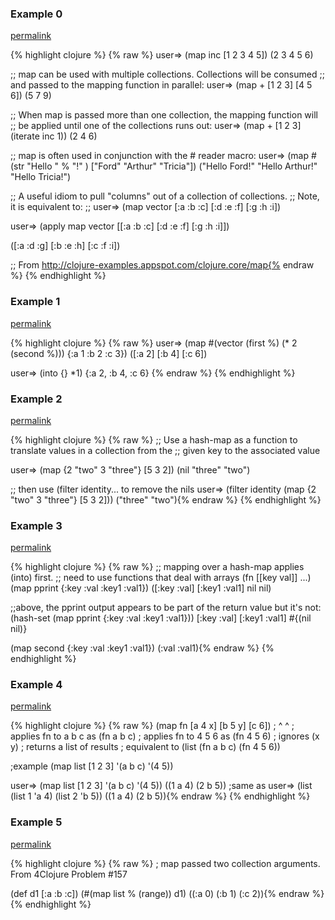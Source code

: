 ### Example 0
[permalink](#example-0)

{% highlight clojure %}
{% raw %}
user=> (map inc [1 2 3 4 5])
(2 3 4 5 6)


;; map can be used with multiple collections. Collections will be consumed
;; and passed to the mapping function in parallel:
user=> (map + [1 2 3] [4 5 6])
(5 7 9)


;; When map is passed more than one collection, the mapping function will
;; be applied until one of the collections runs out:
user=> (map + [1 2 3] (iterate inc 1))
(2 4 6)



;; map is often used in conjunction with the # reader macro:
user=> (map #(str "Hello " % "!" ) ["Ford" "Arthur" "Tricia"])
("Hello Ford!" "Hello Arthur!" "Hello Tricia!")

;; A useful idiom to pull "columns" out of a collection of collections.
;; Note, it is equivalent to:
;; user=> (map vector [:a :b :c] [:d :e :f] [:g :h :i])

user=> (apply map vector [[:a :b :c]
                          [:d :e :f]
                          [:g :h :i]])

([:a :d :g] [:b :e :h] [:c :f :i])

;; From http://clojure-examples.appspot.com/clojure.core/map{% endraw %}
{% endhighlight %}


### Example 1
[permalink](#example-1)

{% highlight clojure %}
{% raw %}
user=> (map #(vector (first %) (* 2 (second %)))
            {:a 1 :b 2 :c 3})
([:a 2] [:b 4] [:c 6])

user=> (into {} *1)
{:a 2, :b 4, :c 6}
{% endraw %}
{% endhighlight %}


### Example 2
[permalink](#example-2)

{% highlight clojure %}
{% raw %}
;; Use a hash-map as a function to translate values in a collection from the
;; given key to the associated value

user=> (map {2 "two" 3 "three"} [5 3 2])
(nil "three" "two")

;; then use (filter identity... to remove the nils
user=> (filter identity (map {2 "two" 3 "three"} [5 3 2]))
("three" "two"){% endraw %}
{% endhighlight %}


### Example 3
[permalink](#example-3)

{% highlight clojure %}
{% raw %}
;; mapping over a hash-map applies (into) first.
;; need to use functions that deal with arrays (fn [[key val]] ...)
(map pprint {:key :val :key1 :val1})
([:key :val]
[:key1 :val1]
nil nil)

;;above, the pprint output appears to be part of the return value but it's not:
(hash-set (map pprint {:key :val :key1 :val1}))
[:key :val]
[:key1 :val1]
#{(nil nil)}

(map second {:key :val :key1 :val1})
(:val :val1){% endraw %}
{% endhighlight %}


### Example 4
[permalink](#example-4)

{% highlight clojure %}
{% raw %}
(map fn [a 4 x]
        [b 5 y]
        [c 6])
;        ^ ^
; applies fn to a b c as (fn a b c)
; applies fn to 4 5 6 as (fn 4 5 6)
; ignores (x y)
; returns a list of results
; equivalent to (list (fn a b c) (fn 4 5 6))

;example
(map list [1 2 3]
         '(a b c)
         '(4 5))

user=> (map list  [1 2 3] '(a b c) '(4 5))
((1 a 4) (2 b 5))
;same as
user=> (list (list 1 'a 4) (list 2 'b 5))
((1 a 4) (2 b 5)){% endraw %}
{% endhighlight %}


### Example 5
[permalink](#example-5)

{% highlight clojure %}
{% raw %}
; map passed two collection arguments. From 4Clojure Problem #157

(def d1 [:a :b :c])
(#(map list % (range)) d1)
((:a 0) (:b 1) (:c 2)){% endraw %}
{% endhighlight %}


